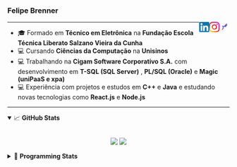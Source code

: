 <h3>Felipe Brenner</h3>

<a href="https://app.rocketseat.com.br/me/felipe-de-oliveira-brenner-conta-ignite" target="_blank" rel="nofollow"><img align="right" width="23rem" src="./assets/rocketseat.png" alt="Rocketseat: @felipe-de-oliveira-brenner-conta-ignite"/></a>
<a href="https://www.instagram.com/felipeobrenner/" target="_blank" rel="nofollow"><img align="right" width="23rem" src="./assets/instagram.png" alt="Instagram: @felipeobrenner"/></a>
<a href="https://www.linkedin.com/in/felipe-de-oliveira-brenner/" target="_blank" rel="nofollow"><img align="right" width="23rem" src="./assets/linkedin.png" alt="LinkedIn: @felipe-de-oliveira-brenner"/></a>

---

- 🎓 Formado em **Técnico em Eletrônica** na **Fundação Escola Técnica Liberato Salzano Vieira da Cunha**
- 💻 Cursando **Ciências da Computação** na **Unisinos**
- 💻 Trabalhando na **Cigam Software Corporativo S.A.** com desenvolvimento em **T-SQL (SQL Server)** , **PL/SQL (Oracle)** e **Magic (uniPaaS e xpa)**
- 💻 Experiência com projetos e estudos em **C++** e **Java** e estudando novas tecnologias como **React.js** e **Node.js**

---

<details open>
  <summary>📈 <b>GitHub Stats</b></summary>
  <br>
  <p align="center">
  <img src="https://github-readme-stats.vercel.app/api?username=felipebrenner&show_icons=true&theme=dark"/>
  <img src="https://github-readme-stats.vercel.app/api/top-langs/?username=felipebrenner&layout=compact&theme=dark">
  </p>

</details>

<details>
  <summary>🤖 <b>Programming Stats</b></summary>
  <br/>

  <!--START_SECTION:waka-->
**🐱 My Github Data** 

> 🏆 398 Contributions in the Year 2021
 > 
> 📦 108.6 kB Used in Github's Storage 
 > 
> 🚫 Not Opted to Hire
 > 
> 📜 17 Public Repositories 
 > 
> 🔑 1 Private Repository 
 > 
**I'm a Night 🦉** 

```text
🌞 Morning    33 commits     ██░░░░░░░░░░░░░░░░░░░░░░░   7.76% 
🌆 Daytime    115 commits    ██████░░░░░░░░░░░░░░░░░░░   27.06% 
🌃 Evening    254 commits    ███████████████░░░░░░░░░░   59.76% 
🌙 Night      23 commits     █░░░░░░░░░░░░░░░░░░░░░░░░   5.41%

```
📅 **I'm Most Productive on Sunday** 

```text
Monday       71 commits     ████░░░░░░░░░░░░░░░░░░░░░   16.71% 
Tuesday      89 commits     █████░░░░░░░░░░░░░░░░░░░░   20.94% 
Wednesday    42 commits     ██░░░░░░░░░░░░░░░░░░░░░░░   9.88% 
Thursday     47 commits     ██░░░░░░░░░░░░░░░░░░░░░░░   11.06% 
Friday       25 commits     █░░░░░░░░░░░░░░░░░░░░░░░░   5.88% 
Saturday     58 commits     ███░░░░░░░░░░░░░░░░░░░░░░   13.65% 
Sunday       93 commits     █████░░░░░░░░░░░░░░░░░░░░   21.88%

```


📊 **This Week I Spent My Time On** 

```text
💬 Programming Languages: 
JavaScript               18 hrs 58 mins      █████████████████░░░░░░░░   69.85% 
TypeScript               4 hrs 2 mins        ███░░░░░░░░░░░░░░░░░░░░░░   14.86% 
JSON                     2 hrs 22 mins       ██░░░░░░░░░░░░░░░░░░░░░░░   8.75% 
Other                    1 hr 32 mins        █░░░░░░░░░░░░░░░░░░░░░░░░   5.7% 
Markdown                 13 mins             ░░░░░░░░░░░░░░░░░░░░░░░░░   0.84%

🔥 Editors: 
VS Code                  27 hrs 10 mins      █████████████████████████   100.0%

🐱‍💻 Projects: 
www_CGFrontEnd           21 hrs 16 mins      ███████████████████░░░░░░   78.28% 
ignite-reactjs-dashgo    4 hrs 8 mins        ███░░░░░░░░░░░░░░░░░░░░░░   15.24% 
requests via VS          1 hr 13 mins        █░░░░░░░░░░░░░░░░░░░░░░░░   4.52% 
Unknown Project          23 mins             ░░░░░░░░░░░░░░░░░░░░░░░░░   1.43% 
ignite-reactjs-bonus-redu4 mins              ░░░░░░░░░░░░░░░░░░░░░░░░░   0.29%

💻 Operating System: 
Windows                  14 hrs 47 mins      █████████████░░░░░░░░░░░░   54.42% 
Linux                    12 hrs 23 mins      ███████████░░░░░░░░░░░░░░   45.58%

```

**I Mostly Code in TypeScript** 

```text
TypeScript               6 repos             ████████░░░░░░░░░░░░░░░░░   35.29% 
Java                     3 repos             ████░░░░░░░░░░░░░░░░░░░░░   17.65% 
CSS                      2 repos             ███░░░░░░░░░░░░░░░░░░░░░░   11.76% 
Assembly                 1 repo              █░░░░░░░░░░░░░░░░░░░░░░░░   5.88% 
HTML                     1 repo              █░░░░░░░░░░░░░░░░░░░░░░░░   5.88%

```



 Last Updated on 13/07/2021
<!--END_SECTION:waka-->
</details>
